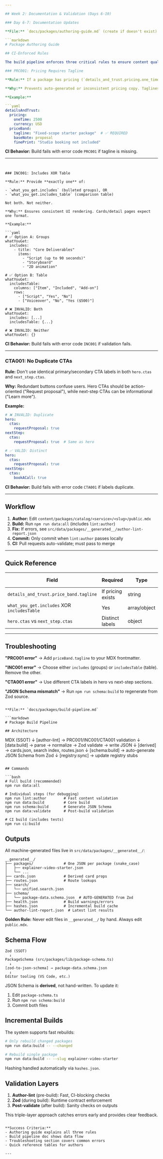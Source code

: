 ```yaml
---

## Week 2: Documentation & Validation (Days 6-10)

### Day 6-7: Documentation Updates

**File:** `docs/packages/authoring-guide.md` (create if doesn't exist)

```markdown
# Package Authoring Guide

## CI-Enforced Rules

The build pipeline enforces three critical rules to ensure content quality:

### PRC001: Pricing Requires Tagline

**Rule:** If a package has pricing (`details_and_trust.pricing.one_time` or `monthly` > 0), it **must** have a human-authored `details_and_trust.price_band.tagline`.

**Why:** Prevents auto-generated or inconsistent pricing copy. Taglines are marketing-critical and must be intentionally authored.

**Example:**

```yaml
detailsAndTrust:
  pricing:
    oneTime: 2500
    currency: USD
  priceBand:
    tagline: "Fixed-scope starter package"  # ✅ REQUIRED
    baseNote: proposal
    finePrint: "Studio booking not included"
```

**CI Behavior:** Build fails with error code `PRC001` if tagline is missing.

---
```


### INC001: Includes XOR Table

**Rule:** Provide **exactly one** of:

- `what_you_get.includes` (bulleted groups), OR
- `what_you_get.includes_table` (comparison table)

Not both. Not neither.

**Why:** Ensures consistent UI rendering. Cards/detail pages expect one format.

**Example:**

```yaml
# ✅ Option A: Groups
whatYouGet:
  includes:
    - title: "Core Deliverables"
      items:
        - "Script (up to 90 seconds)"
        - "Storyboard"
        - "2D animation"

# ✅ Option B: Table
whatYouGet:
  includesTable:
    columns: ["Item", "Included", "Add-on"]
    rows:
      - ["Script", "Yes", "No"]
      - ["Voiceover", "No", "Yes ($500)"]

# ❌ INVALID: Both
whatYouGet:
  includes: [...]
  includesTable: {...}

# ❌ INVALID: Neither
whatYouGet: {}
```

**CI Behavior:** Build fails with error code `INC001` if validation fails.

---

### CTA001: No Duplicate CTAs

**Rule:** Don't use identical primary/secondary CTA labels in both `hero.ctas` and `next_step.ctas`.

**Why:** Redundant buttons confuse users. Hero CTAs should be action-oriented ("Request proposal"), while next-step CTAs can be informational ("Learn more").

**Example:**

```yaml
# ❌ INVALID: Duplicate
hero:
  ctas:
    requestProposal: true
nextStep:
  ctas:
    requestProposal: true  # Same as hero

# ✅ VALID: Distinct
hero:
  ctas:
    requestProposal: true
nextStep:
  ctas:
    bookACall: true
```

**CI Behavior:** Build fails with error code `CTA001` if labels duplicate.

---

## Workflow

1. **Author:** Edit `content/packages/catalog/<service>/<slug>/public.mdx`
2. **Build:** Run `npm run data:all` (includes `lint:author`)
3. **Fix:** If errors, see `src/data/packages/__generated__/author-lint-report.json`
4. **Commit:** Only commit when `lint:author` passes locally
5. **CI:** Pull requests auto-validate; must pass to merge

---

## Quick Reference

| Field | Required | Type | Validated By |
|-------|----------|------|--------------|
| `details_and_trust.price_band.tagline` | If pricing exists | string | PRC001 |
| `what_you_get.includes` XOR `includesTable` | Yes | array/object | INC001 |
| `hero.ctas` vs `next_step.ctas` | Distinct labels | object | CTA001 |

---

## Troubleshooting

**"PRC001 error"**
→ Add `priceBand.tagline` to your MDX frontmatter.

**"INC001 error"**
→ Choose either `includes` (groups) or `includesTable` (table). Remove the other.

**"CTA001 error"**
→ Use different CTA labels in hero vs next-step sections.

**"JSON Schema mismatch"**
→ Run `npm run schema:build` to regenerate from Zod source.

```

**File:** `docs/packages/build-pipeline.md`

```markdown
# Package Build Pipeline

## Architecture

```

MDX (SSOT)
    ↓
[author-lint] → PRC001/INC001/CTA001 validation
    ↓
[data:build] → parse → normalize → Zod validate → write JSON
    ↓
[derived] → cards.json, search index, routes.json
    ↓
[schema:build] → auto-generate JSON Schema from Zod
    ↓
[registry:sync] → update registry stubs

```

## Commands

```bash
# Full build (recommended)
npm run data:all

# Individual steps (for debugging)
npm run lint:author        # Fast content validation
npm run data:build         # Core build
npm run schema:build       # Generate JSON Schema
npm run data:validate      # Post-build validation

# CI build (includes tests)
npm run ci:build
```

## Outputs

All machine-generated files live in `src/data/packages/__generated__/`:

```
__generated__/
├── packages/              # One JSON per package (snake_case)
│   ├── explainer-video-starter.json
│   └── ...
├── cards.json             # Derived card props
├── routes.json            # Route lookups
├── search/
│   └── unified.search.json
├── schema/
│   └── package-data.schema.json  # AUTO-GENERATED from Zod
├── health.json            # Build warnings/errors
├── hashes.json            # Incremental build cache
└── author-lint-report.json  # Latest lint results
```

**Golden Rule:** Never edit files in `__generated__/` by hand. Always edit `public.mdx`.

## Schema Flow

```
Zod (SSOT)
  ↓
PackageSchema (src/packages/lib/package-schema.ts)
  ↓
[zod-to-json-schema] → package-data.schema.json
  ↓
Editor tooling (VS Code, etc.)
```

JSON Schema is **derived**, not hand-written. To update it:

1. Edit `package-schema.ts`
2. Run `npm run schema:build`
3. Commit both files

## Incremental Builds

The system supports fast rebuilds:

```bash
# Only rebuild changed packages
npm run data:build -- --changed

# Rebuild single package
npm run data:build -- --slug explainer-video-starter
```

Hashing handled automatically via `hashes.json`.

## Validation Layers

1. **Author-lint** (pre-build): Fast, CI-blocking checks
2. **Zod** (during build): Runtime contract enforcement
3. **Post-validate** (after build): Sanity checks on outputs

This triple-layer approach catches errors early and provides clear feedback.

```

**Success Criteria:**
- Authoring guide explains all three rules
- Build pipeline doc shows data flow
- Troubleshooting section covers common errors
- Quick reference tables for authors

---
